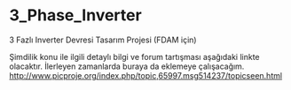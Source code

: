 # 3_Phase_Inverter
3 Fazlı Inverter Devresi Tasarım Projesi (FDAM için)


Şimdilik konu ile ilgili detaylı bilgi ve forum tartışması aşağıdaki linkte olacaktır. 
İlerleyen zamanlarda buraya da eklemeye çalışacağım.
http://www.picproje.org/index.php/topic,65997.msg514237/topicseen.html
